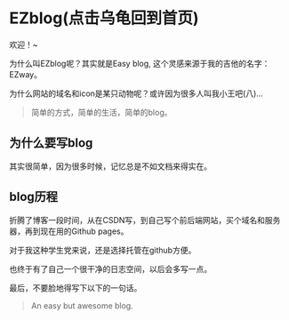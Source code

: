 # EZblog(点击乌龟回到首页) <!-- {docsify-ignore} -->

欢迎！~

为什么叫EZblog呢？其实就是Easy blog, 这个灵感来源于我的吉他的名字：EZway。

为什么网站的域名和icon是某只动物呢？或许因为很多人叫我小王吧(八)...

> 简单的方式，简单的生活，简单的blog。

## 为什么要写blog

其实很简单，因为很多时候，记忆总是不如文档来得实在。

## blog历程

折腾了博客一段时间，从在CSDN写，到自己写个前后端网站，买个域名和服务器，再到现在用的Github pages。

对于我这种学生党来说，还是选择托管在github方便。

也终于有了自己一个很干净的日志空间，以后会多写一点。

最后，不要脸地得写下以下的一句话。

> An easy but awesome blog.
